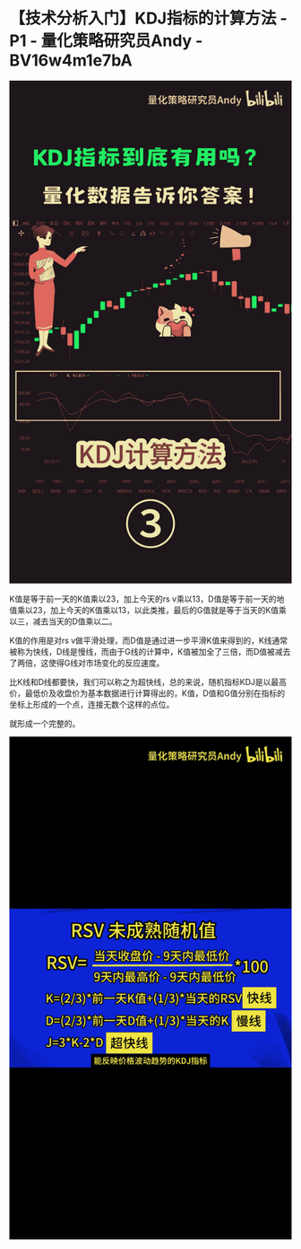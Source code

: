 # 【技术分析入门】KDJ指标的计算方法 - P1 - 量化策略研究员Andy - BV16w4m1e7bA

![](img/a2f2f82030797f7b8fdf2709bffb2f9f_0.png)

K值是等于前一天的K值乘以23，加上今天的rs v乘以13，D值是等于前一天的地值乘以23，加上今天的K值乘以13，以此类推，最后的G值就是等于当天的K值乘以三，减去当天的D值乘以二。

K值的作用是对rs v做平滑处理，而D值是通过进一步平滑K值来得到的，K线通常被称为快线，D线是慢线，而由于G线的计算中，K值被加全了三倍，而D值被减去了两倍，这使得G线对市场变化的反应速度。

比K线和D线都要快，我们可以称之为超快线，总的来说，随机指标KDJ是以最高价，最低价及收盘价为基本数据进行计算得出的，K值，D值和G值分别在指标的坐标上形成的一个点，连接无数个这样的点位。

就形成一个完整的。

![](img/a2f2f82030797f7b8fdf2709bffb2f9f_2.png)
